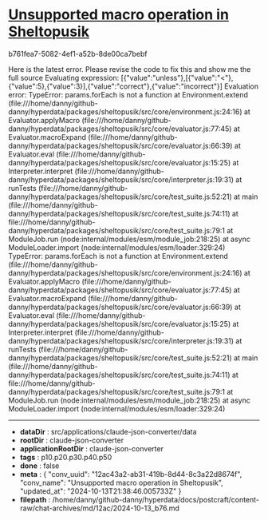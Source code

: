 # [Unsupported macro operation in Sheltopusik](https://claude.ai/chat/12ac43a2-ab31-419b-8d44-8c3a22d8674f)

b761fea7-5082-4ef1-a52b-8de00ca7bebf

Here is the latest error. Please revise the code to fix this and show me the full source
Evaluating expression: [{"value":"unless"},[{"value":"<"},{"value":5},{"value":3}],{"value":"correct"},{"value":"incorrect"}]
Evaluation error: TypeError: params.forEach is not a function
    at Environment.extend (file:///home/danny/github-danny/hyperdata/packages/sheltopusik/src/core/environment.js:24:16)
    at Evaluator.applyMacro (file:///home/danny/github-danny/hyperdata/packages/sheltopusik/src/core/evaluator.js:77:45)
    at Evaluator.macroExpand (file:///home/danny/github-danny/hyperdata/packages/sheltopusik/src/core/evaluator.js:66:39)
    at Evaluator.eval (file:///home/danny/github-danny/hyperdata/packages/sheltopusik/src/core/evaluator.js:15:25)
    at Interpreter.interpret (file:///home/danny/github-danny/hyperdata/packages/sheltopusik/src/core/interpreter.js:19:31)
    at runTests (file:///home/danny/github-danny/hyperdata/packages/sheltopusik/src/core/test_suite.js:52:21)
    at main (file:///home/danny/github-danny/hyperdata/packages/sheltopusik/src/core/test_suite.js:74:11)
    at file:///home/danny/github-danny/hyperdata/packages/sheltopusik/src/core/test_suite.js:79:1
    at ModuleJob.run (node:internal/modules/esm/module_job:218:25)
    at async ModuleLoader.import (node:internal/modules/esm/loader:329:24)
TypeError: params.forEach is not a function
    at Environment.extend (file:///home/danny/github-danny/hyperdata/packages/sheltopusik/src/core/environment.js:24:16)
    at Evaluator.applyMacro (file:///home/danny/github-danny/hyperdata/packages/sheltopusik/src/core/evaluator.js:77:45)
    at Evaluator.macroExpand (file:///home/danny/github-danny/hyperdata/packages/sheltopusik/src/core/evaluator.js:66:39)
    at Evaluator.eval (file:///home/danny/github-danny/hyperdata/packages/sheltopusik/src/core/evaluator.js:15:25)
    at Interpreter.interpret (file:///home/danny/github-danny/hyperdata/packages/sheltopusik/src/core/interpreter.js:19:31)
    at runTests (file:///home/danny/github-danny/hyperdata/packages/sheltopusik/src/core/test_suite.js:52:21)
    at main (file:///home/danny/github-danny/hyperdata/packages/sheltopusik/src/core/test_suite.js:74:11)
    at file:///home/danny/github-danny/hyperdata/packages/sheltopusik/src/core/test_suite.js:79:1
    at ModuleJob.run (node:internal/modules/esm/module_job:218:25)
    at async ModuleLoader.import (node:internal/modules/esm/loader:329:24)

---

* **dataDir** : src/applications/claude-json-converter/data
* **rootDir** : claude-json-converter
* **applicationRootDir** : claude-json-converter
* **tags** : p10.p20.p30.p40.p50
* **done** : false
* **meta** : {
  "conv_uuid": "12ac43a2-ab31-419b-8d44-8c3a22d8674f",
  "conv_name": "Unsupported macro operation in Sheltopusik",
  "updated_at": "2024-10-13T21:38:46.005733Z"
}
* **filepath** : /home/danny/github-danny/hyperdata/docs/postcraft/content-raw/chat-archives/md/12ac/2024-10-13_b76.md